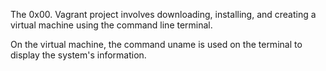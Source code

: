 The 0x00. Vagrant project involves downloading, installing, and creating a virtual machine using the command line terminal.

On the virtual machine, the command uname is used on the terminal to display the system's information. 


